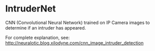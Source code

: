 # IntruderNet
CNN (Convolutional Neural Network) trained on IP Camera images to determine if an intruder has appeared.

For complete explanation, see:  http://neuralotic.blog.xilodyne.com/cnn_image_intruder_detection
